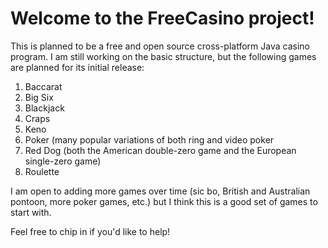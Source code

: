 # Welcome to the FreeCasino project!
This is planned to be a free and open source cross-platform Java casino program. I am still working on the basic structure, but the following games are planned for its initial release:
1. Baccarat
2. Big Six
3. Blackjack
4. Craps
5. Keno
6. Poker (many popular variations of both ring and video poker
7. Red Dog (both the American double-zero game and the European single-zero game)
8. Roulette

I am open to adding more games over time (sic bo, British and Australian pontoon, more poker games, etc.) but I think this is a good set of games to start with.

Feel free to chip in if you'd like to help!
